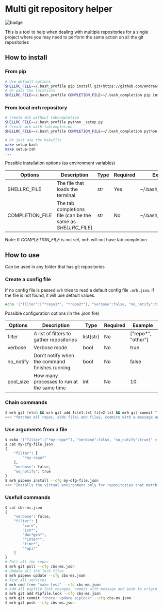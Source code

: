 # Multi git repository helper

![badge](https://img.shields.io/github/v/tag/AndreGraca98/multi-repo-helper?logo=python&logoColor=yellow&label=version)

This is a tool to help when dealing with multiple repositories for a single
project where you may need to perform the same action on all the git
repositories

## How to install

### From pip

```bash
# Use default options
SHELLRC_FILE=~/.bash_profile pip install git+https://github.com/AndreGraca98/multi-repo-helper.git
# Or pass the locations
SHELLRC_FILE=~/.bash_profile COMPLETION_FILE=~/.bash_completion pip install git+https://github.com/AndreGraca98/multi-repo-helper.git
```

### From local mrh repository

```bash
# Create mrh without tabcompletion
SHELLRC_FILE=~/.bash_profile python _setup.py
# Create mrh with tabcompletion
SHELLRC_FILE=~/.bash_profile COMPLETION_FILE=~/.bash_completion python _setup.py

# Or just use the Makefile
make setup-bash
make setup-zsh
...
```

Possible installation options (as environment variables)

| Options         | Description                                                  | Type | Required | Example            |
| --------------- | ------------------------------------------------------------ | ---- | -------- | ------------------ |
| SHELLRC_FILE    | The file that loads the terminal                             | str  | Yes      | ~/.bash_profile    |
| COMPLETION_FILE | The tab completions file (can be the same as *SHELLRC_FILE*) | str  | No       | ~/.bash_completion |

Note: If *COMPLETION_FILE* is not set, mrh will not have tab completion

## How to use

Can be used in any folder that has git repositories

### Create a config file

If no config file is passed `mrh` tries to read a default config file `.mrh.json`. If the file is not found, it will use default values.

```bash
echo '{"filter":["*repo1*", "*repo2*"], "verbose":false, "no_notify":true}' > .mrh.json
```

Possible configuration options (in the *.json* file)

| Options   | Description                                    | Type      | Required | Example            |
| --------- | ---------------------------------------------- | --------- | -------- | ------------------ |
| filter    | A list of filters to gather repositories       | list[str] | No       | ["repo*", "other"] |
| verbose   | Verbose mode                                   | bool      | No       | true               |
| no_notify | Don't notify when the command finishes running | bool      | No       | false              |
| pool_size | How many processes to run at the same time     | int       | No       | 10                 |

### Chain commands

```bash
$ mrh git fetch && mrh git add file1.txt file2.txt && mrh git commit "feat: my super feature" && mrh git push
<<< "fetches all repos, adds file1 and file2, commits with a message and finaly pushes to remote" >>>
```

### Use arguments from a file

```bash
$ echo '{"filter":["*my-repo*"], "verbose":false, "no_notify":true}' > my-cfg-file.json
$ cat my-cfg-file.json
{
    "filter": [
        "*my-repo*"
    ],
    "verbose": false,
    "no_notify": true
}
$ mrh pipenv install --cfg my-cfg-file.json
<<< "Installs the virtual environment only for repositories that match *my-repo*" >>>
```

### Usefull commands

```bash
$ cat cbs-ms.json
{
    "verbose": false,
    "filter": [
        "core",
        "icn*",
        "doc*gen*",
        "*inter*",
        "time*",
        "*api*"
    ]
}
# Pull all the repos
$ mrh git pull --cfg cbs-ms.json
# Update all the lock files
$ mrh pipenv update --cfg cbs-ms.json
# Test all services
$ mrh cmd free "make test" --cfg cbs-ms.json
# Add all pipfile lock changes, commit with message and push to origin
$ mrh git add Pipfile.lock --cfg cbs-ms.json
$ mrh git commit "chore: update piplock" --cfg cbs-ms.json
$ mrh git push --cfg cbs-ms.json
```
